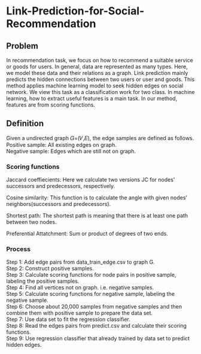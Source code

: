 # Link-Prediction-for-Social-Recommendation

## Problem
In recommendation task, we focus on how to recommend a suitable service or goods for users. In general, data are represented as many types. Here, we model these data and their relations as a graph. Link prediction mainly predicts the hidden connections between two users or user and goods. This method applies machine learning model to seek hidden edges on social network. We view this task as a classification work for two class. In machine learning, how to extract useful features is a main task. In our method, features are from scoring functions. 

## Definition
Given a undirected graph 𝐺=(𝑉,𝐸), the edge samples are defined as follows.  
Positive sample: All existing edges on graph.  
Negative sample: Edges which are still not on graph.

### Scoring functions
Jaccard coeffiecients: Here we calculate two versions JC for nodes’ successors and predecessors, respectively.

Cosine similarity: This function is to calculate the angle with given nodes’ neighbors(successors and predecessors).

Shortest path: The shortest path is meaning that there is at least one path between two nodes.

Preferential Attatchment: Sum or product of degrees of two ends.

### Process

Step 1: Add edge pairs from data_train_edge.csv to graph G.  
Step 2: Construct positive samples.  
Step 3: Calculate scoring functions for node pairs in positive sample, labeling the positive samples.  
Step 4: Find all vertices not on graph. i.e. negative samples.  
Step 5: Calculate scoring functions for negative sample, labeling the negative sample.  
Step 6: Choose about 20,000 samples from negative samples and then combine them with positive sample to prepare the data set.  
Step 7: Use data set to fit the regression classifier.  
Step 8: Read the edges pairs from predict.csv and calculate their scoring functions.  
Step 9: Use regression classifier that already trained by data set to predict hidden edges.  
